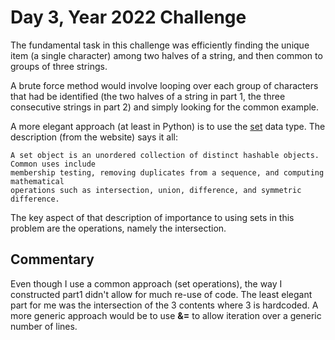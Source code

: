 # Day 3, Year 2022 Challenge

The fundamental task in this challenge was efficiently finding the unique item (a single character) among two halves of a string, and then common to groups of three strings.

A brute force method would involve looping over each group of characters that had be identified (the two halves of a string in part 1, the three consecutive strings in part 2) and simply looking for the common example.

A more elegant approach (at least in Python) is to use the [set](https://docs.python.org/3.8/library/stdtypes.html#set-types-set-frozenset) data type. The description (from the website) says it all:

```
A set object is an unordered collection of distinct hashable objects. Common uses include
membership testing, removing duplicates from a sequence, and computing mathematical
operations such as intersection, union, difference, and symmetric difference.
```

The key aspect of that description of importance to using sets in this problem are the operations, namely the intersection.

## Commentary

Even though I use a common approach (set operations), the way I constructed part1 didn't allow for much re-use of code.  The least elegant part for me was the intersection of the 3 contents where 3 is hardcoded.  A more generic approach would be to use **&=** to allow iteration over a generic number of lines.

